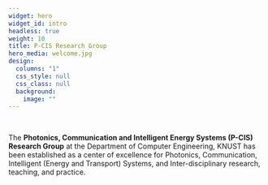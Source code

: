 ```yaml
---
widget: hero
widget_id: intro
headless: true
weight: 10
title: P-CIS Research Group
hero_media: welcome.jpg
design:
  columns: "1"
  css_style: null
  css_class: null
  background:
    image: ""
---
```

<br>

The **Photonics, Communication and Intelligent Energy Systems (P-CIS)** **Research Group** at the Department of Computer Engineering, KNUST has been established as a center of excellence for Photonics, Communication, Intelligent (Energy and Transport) Systems, and Inter-disciplinary research, teaching, and practice.